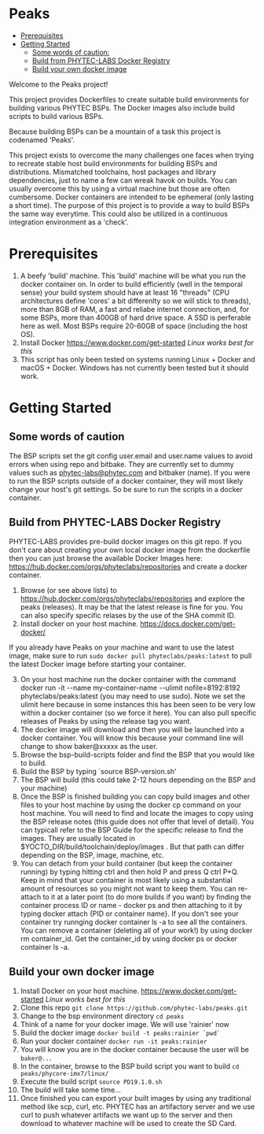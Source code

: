  # Peaks 
 
 * [Prerequisites](#prerequisites)
 * [Getting Started](#getting-started)
   * [Some words of caution:](#some-words-of-caution)
   * [Build from PHYTEC-LABS Docker Registry](#build-from-phytec-labs-docker-registry)
   * [Build your own docker image](#build-your-own-docker-image)

Welcome to the Peaks project!  

This project provides Dockerfiles to create suitable build environments for building various PHYTEC BSPs. The Docker images also include build scripts to build various BSPs. 

Because building BSPs can be a mountain of a task this project is codenamed 'Peaks'. 

This project exists to overcome the many challenges one faces when trying to recreate stable host build environments for building BSPs and distributions. Mismatched toolchains, host packages and library dependencies, just to name a few can wreak havok on builds. You can usually overcome this by using a virtual machine but those are often cumbersome. Docker containers are intended to be ephemeral (only lasting a short time). The purpose of this project is to provide a way to build BSPs the same way everytime. This could also be utilized in a continuous integration environment as a 'check'.  
         
# Prerequisites

1. A beefy 'build' machine. This 'build' machine will be what you run the docker container on. In order to build efficiently (well in the temporal sense) your build system should have at least 16 "threads" (CPU architectures define 'cores' a bit differenlty so we will stick to threads), more than 8GB of RAM, a fast and reliabe internet connection, and, for some BSPs, more than 400GB of hard drive space. A SSD is perferable here as well. Most BSPs require 20-60GB of space (including the host OS). 
2. Install Docker https://www.docker.com/get-started *Linux works best for this*
3. This script has only been tested on systems running Linux + Docker and macOS + Docker. Windows has not currently been tested but it should work. 

# Getting Started
## Some words of caution
The BSP scripts set the git config user.email and user.name values to avoid errors when using repo and bitbake. They are currently set to dummy values such as phytec-labs@phytec.com and bitbaker (name). If you were to run the BSP scripts outside of a docker container, they will most likely change your host's git settings. So be sure to run the scripts in a docker container. 

## Build from PHYTEC-LABS Docker Registry
PHYTEC-LABS provides pre-build docker images on this git repo. If you don't care about creating your own local docker image from the dockerfile then you can just browse the available Docker Images here: https://hub.docker.com/orgs/phyteclabs/repositories and create a docker container.

1. Browse (or see above lists) to https://hub.docker.com/orgs/phyteclabs/repositories and explore the peaks (releases). It may be that the latest release is fine for you. You can also specify specific relases by the use of the SHA commit ID. 
2. Install docker on your host machine. https://docs.docker.com/get-docker/

If you already have Peaks on your machine and want to use the latest image, make sure to run `sudo docker pull phyteclabs/peaks:latest` to pull the latest Docker image before starting your container.

3. On your host machine run the docker container with the command docker run -it --name my-container-name --ulimit nofile=8192:8192 phyteclabs/peaks:latest (you may need to use sudo). Note we set the ulimit here because in some instances this has been seen to be very low within a docker container (so we force it here). You can also pull specific releases of Peaks by using the release tag you want. 
4. The docker image will download and then you will be launched into a docker container. You will know this because your command line will change to show baker@xxxxx as the user.
5. Browse the bsp-build-scripts folder and find the BSP that you would like to build.
6. Build the BSP by typing `source BSP-version.sh'
7. The BSP will build (this could take 2-12 hours depending on the BSP and your machine)
8. Once the BSP is finished building you can copy build images and other files to your host machine by using the docker cp command on your host machine. You will need to find and locate the images to copy using the BSP release notes (this guide does not offer that level of detail). You can typicall refer to the BSP Guide for the specific release to find the images. They are usually located in $YOCTO_DIR/build/toolchain/deploy/images . But that path can differ depending on the BSP, image, machine, etc.
9. You can detach from your build container (but keep the container running) by typing hitting ctrl and then hold P and press Q ctrl P+Q. Keep in mind that your container is most likely using a substantial amount of resources so you might not want to keep them. You can re-attach to it at a later point (to do more builds if you want) by finding the container process ID or name - docker ps and then attaching to it by typing docker attach {PID or container name}. If you don't see your container try runnging docker container ls -a to see all the containers. You can remove a container (deleting all of your work!) by using docker rm container_id. Get the container_id by using docker ps or docker container ls -a.

## Build your own docker image


1. Install Docker on your host machine. https://www.docker.com/get-started *Linux works best for this*
2. Clone this repo `git clone https://github.com/phytec-labs/peaks.git`
3. Change to the bsp environment directory `cd peaks`
4. Think of a name for your docker image. We will use 'rainier' now 
5. Build the docker image ``docker build -t peaks:rainier `pwd` ``
6. Run your docker container `docker run -it peaks:rainier`
7. You will know you are in the docker container because the user will be `baker@...`
8. In the container, browse to the BSP build script you want to build `cd peaks/phycore-imx7/linux/`
9. Execute the build script `source PD19.1.0.sh`
10. The build will take some time...
11. Once finished you can export your built images by using any traditional method like scp, curl, etc. PHYTEC has an artifactory server and we use curl to push whatever artifacts we want up to the server and then download to whatever machine will be used to create the SD Card.









